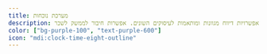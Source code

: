 ```yaml
---
title: מערכת נוכחות
description: הקמה ו/או שדרוג של מערכת הנוכחות הקיימת, בהתאם לצרכי הארגון, כולל אפשרויות דיווח מגוונות ומותאמות לעיסוקים השונים. אפשרות חיבור לממשק לשכר.
color: ["bg-purple-100", "text-purple-600"]
icon: "mdi:clock-time-eight-outline"
---
```

